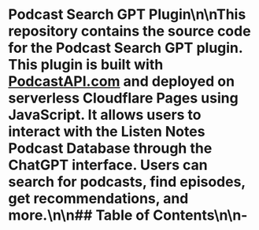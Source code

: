 # Podcast Search GPT Plugin\n\nThis repository contains the source code for the Podcast Search GPT plugin. This plugin is built with [PodcastAPI.com](https://www.podcastapi.com/) and deployed on serverless Cloudflare Pages using JavaScript. It allows users to interact with the Listen Notes Podcast Database through the ChatGPT interface. Users can search for podcasts, find episodes, get recommendations, and more.\n\n## Table of Contents\n\n- 